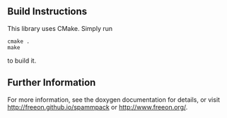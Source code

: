 Build Instructions
------------------

This library uses CMake. Simply run

~~~~~
cmake .
make
~~~~~

to build it.

Further Information
-------------------

For more information, see the doxygen documentation for details, or visit
http://freeon.github.io/spammpack or http://www.freeon.org/.
